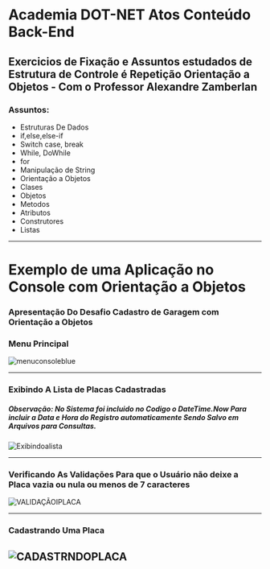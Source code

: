 # Academia  DOT-NET Atos Conteúdo Back-End
Exercicios de Fixação e Assuntos estudados de Estrutura de Controle é Repetição Orientação a Objetos - Com o Professor Alexandre Zamberlan
----

### Assuntos:
<ul>
  <li>Estruturas De Dados</li>
  <li>if,else,else-if</li>
  <li>Switch case, break</li>
  <li>While, DoWhile</li>
  <li>for</li>
  <li>Manipulação de String</li>
  <li>Orientação a Objetos</li>
  <li>Clases</li>
  <li>Objetos</li>
  <li>Metodos</li>
  <li>Atributos</li>
  <li>Construtores</li>
  <li>Listas</li>
</ul>

-------
# Exemplo de uma Aplicação no Console com Orientação a Objetos
### Apresentação Do Desafio Cadastro de Garagem com Orientação a Objetos 

### Menu Principal
![menuconsoleblue](https://user-images.githubusercontent.com/83560879/171020721-dbd64db3-4e6b-483f-a50f-c1700c308eb7.png)

----

### Exibindo A Lista de Placas Cadastradas

##### Observação: No Sistema foi incluido no Codigo o DateTime.Now Para incluir a Data e Hora do Registro automaticamente Sendo Salvo em Arquivos para Consultas.
![Exibindoalista](https://user-images.githubusercontent.com/83560879/171021297-83cc9eab-d24c-4a4d-a365-0a3ed34e125a.png)

----

### Verificando As Validações Para que o Usuário não deixe a Placa vazia ou nula ou menos de 7 caracteres

![VALIDAÇÃOIPLACA](https://user-images.githubusercontent.com/83560879/171021860-7dccaeb5-4936-4712-bbb3-e8f14d28e2fa.png)

----

### Cadastrando Uma Placa
![CADASTRNDOPLACA](https://user-images.githubusercontent.com/83560879/171022153-6077f0f8-8845-4138-b7fb-34e34d978b4f.png)
---------
